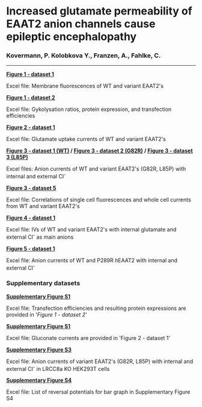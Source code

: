 # Increased glutamate permeability of EAAT2 anion channels cause epileptic encephalopathy
### Kovermann, P. Kolobkova Y., Franzen, A., Fahlke, C. 
----------------------------------------------------------------------------------------------------------
<b>[Figure 1 - dataset 1](../master/Expression_by_Mem_Fluo.xlsx)</b>

Excel file: Membrane fluorescences of WT and variant EAAT2's

<b>[Figure 1 - dataset 2](../master/Glycolysation.xlsx)</b>

Excel file: Gykolysation ratios, protein expression, and transfection efficiencies

<b>[Figure 2 - dataset 1](../master/Glutamate_Uptake.xlsx)</b>

Excel file: Glutamate uptake currents of WT and variant EAAT2's

<b>[Figure 3 - dataset 1 (WT)](../master/Anion_currents_WT_Cl.xlsx) /
[Figure 3 - dataset 2 (G82R)](../master/Anion_currents_G82R_Cl.xlsx) /
[Figure 3 - dataset 3 (L85P)](../master/Anion_currents_L85P_Cl.xlsx)</b>

Excel files: Anion currents of WT and variant EAAT2's (G82R, L85P) with internal and external Cl<sup>-</sup>

<b>[Figure 3 - dataset 5](../master/Current_vs_Fluo.xlsx)</b>

Excel file: Correlations of single cell fluorescences and whole cell currents from WT and variant EAAT2's

<b>[Figure 4 - dataset 1](../master/Glutamate_Permeability.xlsx)</b>

Excel file: IVs of WT and variant EAAT2's with internal glutamate and external Cl<sup>-</sup> as main anions

<b>[Figure 5 - dataset 1](../master/Anion_currents_P289R_Cl.xlsx)</b> 

Excel file: Anion currents of WT and P289R <i>h</i>EAAT2 with internal and external Cl<sup>-</sup>


### Supplementary datasets

<b>[Supplementary Figure S1](../master/Glycolysation.xlsx)</b>

Excel file: Transfection efficiencies and resulting protein expressions are provided in '<i>Figure 1 - dataset 2</i>'

<b>[Supplementary Figure S1](../master/Glutamate_Uptake.xlsx)</b>

Excel file: Gluconate currents are provided in 'Figure 2 - dataset 1'

<b>[Supplementary Figure S3](../master/Anion_currents_hEAAT2_variants_Cl_in_LRCC8a.xlsx)</b>

Excel file: Anion currents of variant EAAT2's (G82R, L85P) with internal and external Cl<sup>-</sup> in LRCC8a KO HEK293T cells

<b>[Supplementary Figure S4](../master/Reversal_potentials_S4.xlsx)</b>

Excel file: List of reversal potentials for bar graph in Supplementary Figure S4
